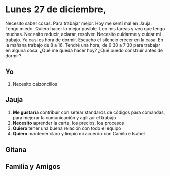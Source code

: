 # Lunes 27 de diciembre, 
Necesito saber cosas. Para trabajar mejor. Hoy me sentí mal en Jauja. Tengo miedo. Quiero hacer lo mejor posible. Leo mis tareas y veo que tengo muchas. Necesito reducir, aclarar, resolver. Necesito cuidarme y cuidar mi trabajo. Ya casi es hora de dormir. Escucho el silencio crecer en la casa. En la mañana trabajo de 8 a 16. Tendré una hora, de 6:30 a 7:30 para trabajar en alguna cosa. ¿Qué me queda hacer hoy? ¿Qué puedo construír antes de dormir?


## Yo
1. Necesito calzoncillos

## Jauja
1. **Me gustaría** contribuír con setear standards de códigos para comandas, para mejorar la comunicación y agilizar el trabajo
2. **Necesito** aprender la carta, los precios, los procesos
3. **Quiero** tener una buena relación con todo el equipo
4. **Quiero** mantener claro y limpio mi acuerdo con Camilo e Isabel

## Gitana

## Familia y Amigos

